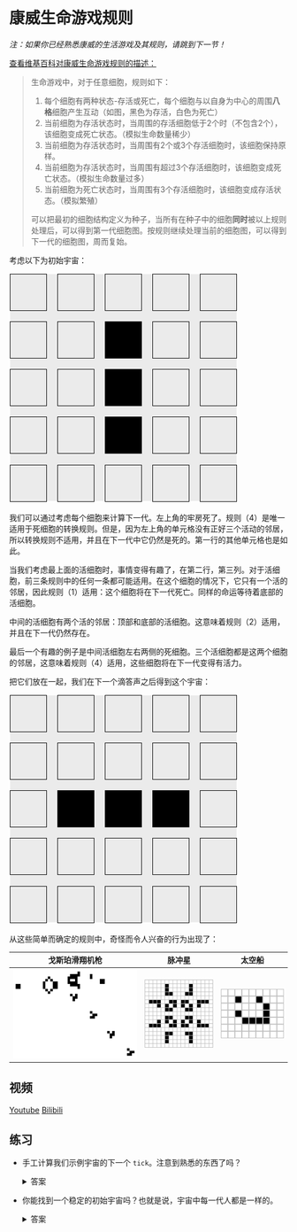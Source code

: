 # 康威生命游戏规则

*注：如果你已经熟悉康威的生活游戏及其规则，请跳到下一节！*

[查看维基百科对康威生命游戏规则的描述：](https://zh.wikipedia.org/wiki/康威生命游戏)

> 生命游戏中，对于任意细胞，规则如下：
> 1. 每个细胞有两种状态-存活或死亡，每个细胞与以自身为中心的周围**八格**细胞产生互动（如图，黑色为存活，白色为死亡）
> 2. 当前细胞为存活状态时，当周围的存活细胞低于2个时（不包含2个），该细胞变成死亡状态。（模拟生命数量稀少）
> 3. 当前细胞为存活状态时，当周围有2个或3个存活细胞时，该细胞保持原样。
> 4. 当前细胞为存活状态时，当周围有超过3个存活细胞时，该细胞变成死亡状态。（模拟生命数量过多）
> 5. 当前细胞为死亡状态时，当周围有3个存活细胞时，该细胞变成存活状态。（模拟繁殖）
>
> 可以把最初的细胞结构定义为种子，当所有在种子中的细胞**同时**被以上规则处理后，可以得到第一代细胞图。按规则继续处理当前的细胞图，可以得到下一代的细胞图，周而复始。

考虑以下为初始宇宙：

![初始宇宙](../images/4.3initial-universe.png)

我们可以通过考虑每个细胞来计算下一代。左上角的牢房死了。规则（4）是唯一适用于死细胞的转换规则。但是，因为左上角的单元格没有正好三个活动的邻居，所以转换规则不适用，并且在下一代中它仍然是死的。第一行的其他单元格也是如此。

当我们考虑最上面的活细胞时，事情变得有趣了，在第二行，第三列。对于活细胞，前三条规则中的任何一条都可能适用。在这个细胞的情况下，它只有一个活的邻居，因此规则（1）适用：这个细胞将在下一代死亡。同样的命运等待着底部的活细胞。

中间的活细胞有两个活的邻居：顶部和底部的活细胞。这意味着规则（2）适用，并且在下一代仍然存在。

最后一个有趣的例子是中间活细胞左右两侧的死细胞。三个活细胞都是这两个细胞的邻居，这意味着规则（4）适用，这些细胞将在下一代变得有活力。

把它们放在一起，我们在下一个滴答声之后得到这个宇宙：

![下一个宇宙](../images/4.3next-universe.png)

从这些简单而确定的规则中，奇怪而令人兴奋的行为出现了：

| 戈斯珀滑翔机枪 | 脉冲星 | 太空船 |
| ----------- | ------ | ---- |
| ![戈斯珀滑翔机枪](../images/4.3Gospers_glider_gun.gif) | ![脉冲星](../images/4.3Game_of_life_pulsar.gif) | ![太空船](../images/4.3Game_of_life_animated_LWSS.gif) |


## 视频

[Youtube](https://www.youtube.com/watch?v=C2vgICfQawE)
[Bilibili](https://www.bilibili.com/video/BV1jJ411J7PM?from=search&seid=7436452962981491560)

## 练习

- 手工计算我们示例宇宙的下一个 `tick`。注意到熟悉的东西了吗？
    <details>
        <summary>答案</summary>
  
    ![初始宇宙](../images/4.3initial-universe.png)

    这种模式是周期性的：每两次 `tick` 之后，它就会返回到初始状态。
    </details>


- 你能找到一个稳定的初始宇宙吗？也就是说，宇宙中每一代人都是一样的。

    <details>
        <summary>答案</summary>
        有无数稳定的宇宙！平凡稳定的宇宙就是空的宇宙。一个二乘二平方的活细胞也是一个稳定的宇宙。
    </details>

